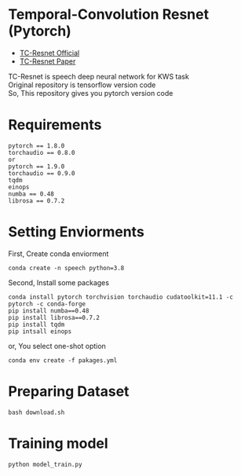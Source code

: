 # Temporal-Convolution Resnet (Pytorch)
- [TC-Resnet Official](https://github.com/hyperconnect/TC-ResNet)  
- [TC-Resnet Paper](https://arxiv.org/pdf/1904.03814.pdf)  
  
TC-Resnet is speech deep neural network for KWS task  
Original repository is tensorflow version code  
So, This repository gives you pytorch version code  
# Requirements
```
pytorch == 1.8.0
torchaudio == 0.8.0
or
pytorch == 1.9.0
torchaudio == 0.9.0
tqdm
einops
numba == 0.48
librosa == 0.7.2
```
# Setting Enviorments
First, Create conda enviorment
```
conda create -n speech python=3.8
```
Second, Install some packages
```
conda install pytorch torchvision torchaudio cudatoolkit=11.1 -c pytorch -c conda-forge
pip install numba==0.48
pip install librosa==0.7.2
pip install tqdm 
pip intsall einops
```
or, You select one-shot option
```
conda env create -f pakages.yml
```
# Preparing Dataset
```
bash download.sh
```
# Training model
```
python model_train.py
```
